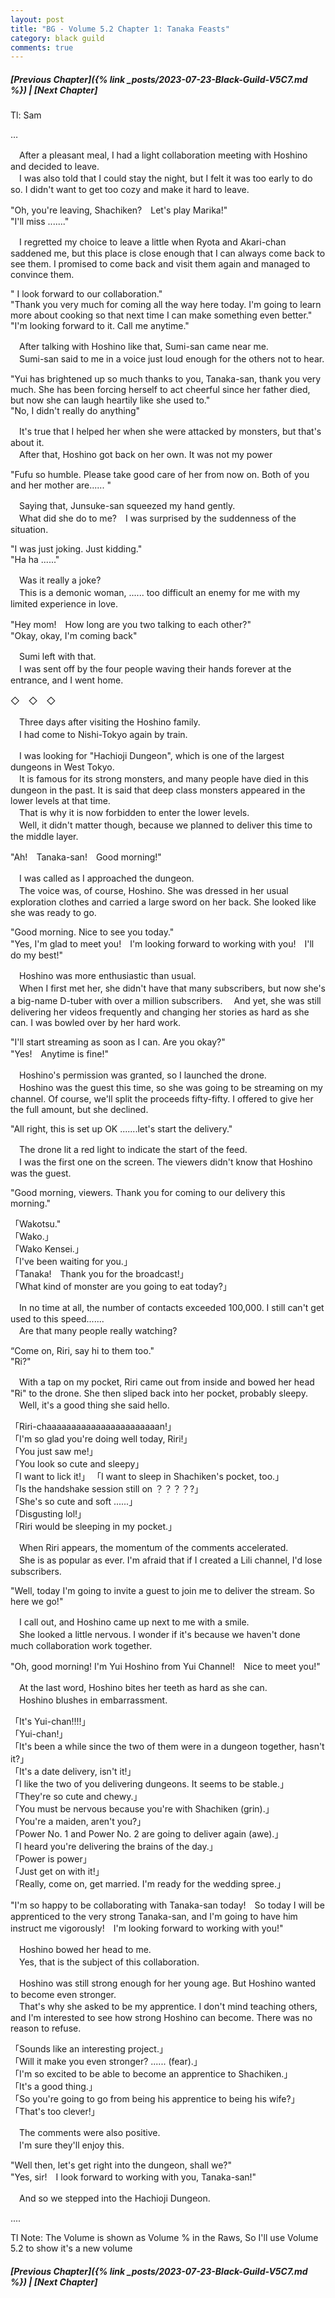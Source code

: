 ```yaml
---
layout: post
title: "BG - Volume 5.2 Chapter 1: Tanaka Feasts"
category: black guild
comments: true
---
```


##### [Previous Chapter]({% link _posts/2023-07-23-Black-Guild-V5C7.md %}) \| [Next Chapter]
 

 Tl: Sam

…


　After a pleasant meal, I had a light collaboration meeting with Hoshino and decided to leave.   
　I was also told that I could stay the night, but I felt it was too early to do so. I didn't want to get too cozy and make it hard to leave.
<!--more-->

"Oh, you're leaving, Shachiken?　Let's play Marika!"   
"I'll miss ......."

　I regretted my choice to leave a little when Ryota and Akari-chan saddened me, but this place is close enough that I can always come back to see them. I promised to come back and visit them again and managed to convince them.

" I look forward to our collaboration."   
"Thank you very much for coming all the way here today. I'm going to learn more about cooking so that next time I can make something even better."   
"I'm looking forward to it. Call me anytime."

　After talking with Hoshino like that, Sumi-san came near me.   
　Sumi-san said to me in a voice just loud enough for the others not to hear.

"Yui has brightened up so much thanks to you, Tanaka-san, thank you very much. She has been forcing herself to act cheerful since her father died, but now she can laugh heartily like she used to."   
"No, I didn't really do anything"

　It's true that I helped her when she were attacked by monsters, but that's about it.   
　After that, Hoshino got back on her own. It was not my power 

"Fufu so humble. Please take good care of her from now on. Both of you and her mother are...... "

　Saying that, Junsuke-san squeezed my hand gently.   
　What did she do to me?　I was surprised by the suddenness of the situation.

"I was just joking. Just kidding."   
"Ha ha ......"

　Was it really a joke?   
　This is a demonic woman, ...... too difficult an enemy for me with my limited experience in love.

"Hey mom!　How long are you two talking to each other?"   
"Okay, okay, I'm coming back"

　Sumi left with that.   
　I was sent off by the four people waving their hands forever at the entrance, and I went home.

◇　◇　◇ 

　Three days after visiting the Hoshino family.   
　I had come to Nishi-Tokyo again by train.

　I was looking for "Hachioji Dungeon", which is one of the largest dungeons in West Tokyo.   
　It is famous for its strong monsters, and many people have died in this dungeon in the past. It is said that deep class monsters appeared in the lower levels at that time.   
　That is why it is now forbidden to enter the lower levels.     
　Well, it didn't matter though, because we planned to deliver this time to the middle layer.

"Ah!　Tanaka-san!　Good morning!"

　I was called as I approached the dungeon.   
　The voice was, of course, Hoshino. She was dressed in her usual exploration clothes and carried a large sword on her back. She looked like she was ready to go.

"Good morning. Nice to see you today."   
"Yes, I'm glad to meet you!　I'm looking forward to working with you!　I'll do my best!"

　Hoshino was more enthusiastic than usual.   
　When I first met her, she didn't have that many subscribers, but now she's a big-name D-tuber with over a million subscribers.
　And yet, she was still delivering her videos frequently and changing her stories as hard as she can. I was bowled over by her hard work.

"I'll start streaming as soon as I can. Are you okay?"   
"Yes!　Anytime is fine!"

　Hoshino's permission was granted, so I launched the drone.   
　Hoshino was the guest this time, so she was going to be streaming on my channel. Of course, we'll split the proceeds fifty-fifty. I offered to give her the full amount, but she declined.

"All right, this is set up OK .......let's start the delivery."

　The drone lit a red light to indicate the start of the feed.   
　I was the first one on the screen. The viewers didn't know that Hoshino was the guest.

"Good morning, viewers. Thank you for coming to our delivery this morning."

「Wakotsu."   
「Wako.」   
「Wako Kensei.」   
「I've been waiting for you.」   
「Tanaka!　Thank you for the broadcast!」   
「What kind of monster are you going to eat today?」

　In no time at all, the number of contacts exceeded 100,000. I still can't get used to this speed.......   
　Are that many people really watching?

“Come on, Riri, say hi to them too."   
"Ri?"

　With a tap on my pocket, Riri came out from inside and bowed her head "Ri" to the drone. She then sliped back into her pocket, probably sleepy.   
　Well, it's a good thing she said hello.

「Riri-chaaaaaaaaaaaaaaaaaaaaaaan!」   
「I'm so glad you're doing well today, Riri!」   
「You just saw me!」   
「You look so cute and sleepy」   
「I want to lick it!」
「I want to sleep in Shachiken's pocket, too.」   
「Is the handshake session still on ？？？？?」   
「She's so cute and soft ......」   
「Disgusting lol!」  
「Riri would be sleeping in my pocket.」

　When Riri appears, the momentum of the comments accelerated.   
　She is as popular as ever. I'm afraid that if I created a Lili channel, I'd lose subscribers.

"Well, today I'm going to invite a guest to join me to deliver the stream. So here we go!"

　I call out, and Hoshino came up next to me with a smile.   
　She looked a little nervous. I wonder if it's because we haven't done much collaboration work together.

"Oh, good morning! I'm Yui Hoshino from Yui Channel!　Nice to meet you!"

　At the last word, Hoshino bites her teeth as hard as she can.   
　Hoshino blushes in embarrassment.

「It's Yui-chan!!!!」   
「Yui-chan!」   
「It's been a while since the two of them were in a dungeon together, hasn't it?」   
「It's a date delivery, isn't it!」   
「I like the two of you delivering dungeons. It seems to be stable.」   
「They're so cute and chewy.」   
「You must be nervous because you're with Shachiken (grin).」   
「You're a maiden, aren't you?」   
「Power No. 1 and Power No. 2 are going to deliver again (awe).」   
「I heard you're delivering the brains of the day.」   
「Power is power」   
「Just get on with it!」   
「Really, come on, get married. I'm ready for the wedding spree.」   

"I'm so happy to be collaborating with Tanaka-san today!　So today I will be apprenticed to the very strong Tanaka-san, and I'm going to have him instruct me vigorously!　I'm looking forward to working with you!"

　Hoshino bowed her head to me.   
　Yes, that is the subject of this collaboration.

　Hoshino was still strong enough for her young age. But Hoshino wanted to become even stronger.   
　That's why she asked to be my apprentice. I don't mind teaching others, and I'm interested to see how strong Hoshino can become. There was no reason to refuse.

「Sounds like an interesting project.」   
「Will it make you even stronger? ...... (fear).」   
「I'm so excited to be able to become an apprentice to Shachiken.」   
「It's a good thing.」   
「So you're going to go from being his apprentice to being his wife?」   
「That's too clever!」   

　The comments were also positive.   
　I'm sure they'll enjoy this.

"Well then, let's get right into the dungeon, shall we?"   
"Yes, sir!　I look forward to working with you, Tanaka-san!"

　And so we stepped into the Hachioji Dungeon.


....


Tl Note: The Volume is shown as Volume % in the Raws, So I'll use Volume 5.2 to show it's a new volume

##### [Previous Chapter]({% link _posts/2023-07-23-Black-Guild-V5C7.md %}) \| [Next Chapter]